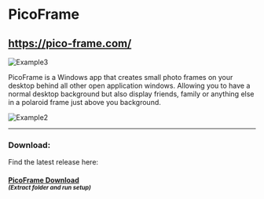 # PicoFrame     
## https://pico-frame.com/

![Example3](https://user-images.githubusercontent.com/60064374/72922871-23778400-3d4e-11ea-8eaa-204a60cbf45d.PNG)



PicoFrame is a Windows app that creates small photo frames on your desktop behind all other open application windows. 
Allowing you to have a normal desktop background but also display friends, family or anything else in a polaroid frame just above you background.

![Example2](https://user-images.githubusercontent.com/60064374/72922578-8caac780-3d4d-11ea-9e1e-bc26a55b220b.PNG)

_______________________________________________________________________________________


### **Download:** 
Find the latest release here:
#### [PicoFrame Download](https://github.com/RichardB-Dev/PicoFrame/releases/latest)<br><sub> _(Extract folder and run setup)_ </sub></br>



